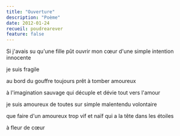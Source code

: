 ```yaml
---
title: "Ouverture"
description: "Poème"
date: 2012-01-24
recueil: poudrearever
feature: false
---
```


Si j'avais su qu'une fille pût ouvrir mon cœur
d'une simple intention
innocente

je suis fragile

au bord du gouffre toujours
prêt à tomber
amoureux

à l'imagination sauvage
qui décuple et dévie tout
vers l'amour

je suis amoureux de toutes
sur simple malentendu
volontaire

que faire d'un amoureux
trop vif et naïf
qui a la tête dans les étoiles

à fleur de cœur
